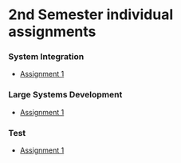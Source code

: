 # 2nd Semester individual assignments
### System Integration
- [Assignment 1](#)
### Large Systems Development
- [Assignment 1](#)
### Test
- [Assignment 1](#)
